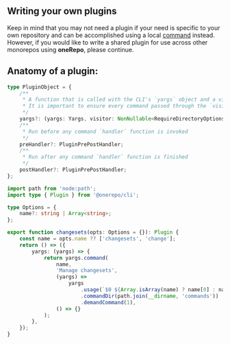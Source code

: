 ## Writing your own plugins

Keep in mind that you may not need a plugin if your need is specific to your own repository and can be accomplished using a local [command](/docs/commands/) instead. However, if you would like to write a shared plugin for use across other monorepos using **oneRepo**, please continue.

## Anatomy of a plugin:

```ts
type PluginObject = {
	/**
	 * A function that is called with the CLI's `yargs` object and a visitor.
	 * It is important to ensure every command passed through the `visitor` to enable all of the features of oneRepo. Without this step, you will not have access to the workspace graph, affected list, and much more.
	 */
	yargs?: (yargs: Yargs, visitor: NonNullable<RequireDirectoryOptions['visit']>) => Yargs;
	/**
	 * Run before any command `handler` function is invoked
	 */
	preHandler?: PluginPrePostHandler;
	/**
	 * Run after any command `handler` function is finished
	 */
	postHandler?: PluginPrePostHandler;
};
```

```ts
import path from 'node:path';
import type { Plugin } from '@onerepo/cli';

type Options = {
	name?: string | Array<string>;
};

export function changesets(opts: Options = {}): Plugin {
	const name = opts.name ?? ['changesets', 'change'];
	return () => ({
		yargs: (yargs) => {
			return yargs.command(
				name,
				'Manage changesets',
				(yargs) =>
					yargs
						.usage(`$0 ${Array.isArray(name) ? name[0] : name} <command> [options]`)
						.commandDir(path.join(__dirname, 'commands'))
						.demandCommand(1),
				() => {}
			);
		},
	});
}
```
